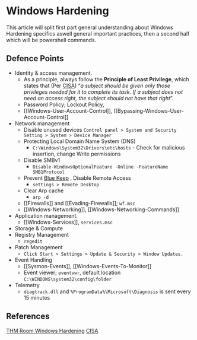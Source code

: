 # Windows Hardening

This article will split first part general understanding about Windows Hardening specifics aswell general important practices, then a second half which will be powershell commands.

## Defence Points

-   Identity & access management.
	-  As a principle, always follow the **Principle of Least Privilege**, which states that (Per [CISA](https://www.cisa.gov/uscert/bsi/articles/knowledge/principles/least-privilege#:~:text=The%20Principle%20of%20Least%20Privilege%20states%20cthat%20a%20subject%20should,should%20not%20have%20that%20right)) “_a subject should be given only those privileges needed for it to complete its task. If a subject does not need an access right, the subject should not have that right_”.
	- Password Policy; Lockout Policy,
	- [[Windows-User-Account-Control]], [[Bypassing-Windows-User-Account-Control]]
-   Network management
	- Disable unused devices `Control panel > System and Security Setting > System > Device Manager`
	- Protecting Local Domain Name System (DNS)
		- `C:\Windows\System32\Drivers\etc\hosts` - Check for malicious insertion, change Write permissions
	- Disable SMBv1 
		- `Disable-WindowsOptionalFeature -Online -FeatureName SMB1Protocol`
	- Prevent [Blue Keep](https://en.wikipedia.org/wiki/BlueKeep) , Disable Remote Access
		- `settings > Remote Desktop`
	- Clear Arp cache
		- `arp -d`
	- [[Firewalls]] and [[Evading-Firewalls]]; `wf.msc`
	- [[Windows-Networking]], [[Windows-Networking-Commands]]
-   Application management.
	- [[Windows-Services]], `services.msc`
-   Storage & Compute
-   Registry Management 
	- `regedit`
-  Patch Management
	- `Click Start > Settings > Update & Security > Window Updates.`
-  Event Handling
	- [[Sysmon-Events]], [[Windows-Events-To-Monitor]]
	- Event viewer; `eventvwr`, default location `C:\WINDOWS\system32\config\folder`
- Telemetry
	- `diagtrack.dll` and `%ProgramData%\Microsoft\Diagnosis` is sent every 15 minutes


## References
[THM Room Windows Hardening](https://tryhackme.com/room/microsoftwindowshardening)
[CISA](https://www.cisa.gov/uscert/bsi/articles/knowledge/principles/least-privilege#:~:text=The%20Principle%20of%20Least%20Privilege%20states%20cthat%20a%20subject%20should,should%20not%20have%20that%20right)